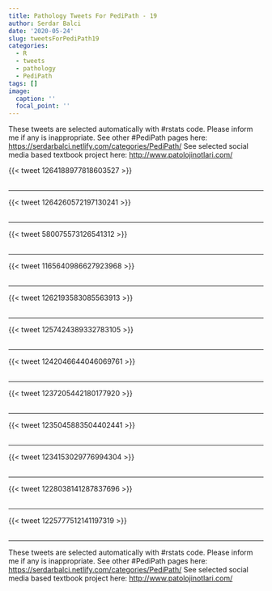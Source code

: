 ```yaml
---
title: Pathology Tweets For PediPath - 19
author: Serdar Balci
date: '2020-05-24'
slug: tweetsForPediPath19
categories:
  - R
  - tweets
  - pathology
  - PediPath
tags: []
image:
  caption: ''
  focal_point: ''
---
```



These tweets are selected automatically with #rstats code. Please inform me if any is inappropriate.
See other #PediPath pages here: https://serdarbalci.netlify.com/categories/PediPath/ 
See selected social media based textbook project here: http://www.patolojinotlari.com/

{{< tweet 1264188977818603527 >}}
<br>
<br>
<hr>
{{< tweet 1264260572197130241 >}}
<br>
<br>
<hr>
{{< tweet 580075573126541312 >}}
<br>
<br>
<hr>
{{< tweet 1165640986627923968 >}}
<br>
<br>
<hr>
{{< tweet 1262193583085563913 >}}
<br>
<br>
<hr>
{{< tweet 1257424389332783105 >}}
<br>
<br>
<hr>
{{< tweet 1242046644046069761 >}}
<br>
<br>
<hr>
{{< tweet 1237205442180177920 >}}
<br>
<br>
<hr>
{{< tweet 1235045883504402441 >}}
<br>
<br>
<hr>
{{< tweet 1234153029776994304 >}}
<br>
<br>
<hr>
{{< tweet 1228038141287837696 >}}
<br>
<br>
<hr>
{{< tweet 1225777512141197319 >}}
<br>
<br>
<hr>


These tweets are selected automatically with #rstats code. Please inform me if any is inappropriate.
See other #PediPath pages here: https://serdarbalci.netlify.com/categories/PediPath/ 
See selected social media based textbook project here: http://www.patolojinotlari.com/
